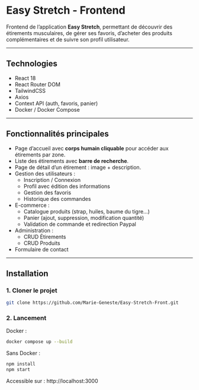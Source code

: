# Easy Stretch - Frontend

Frontend de l’application **Easy Stretch**, permettant de découvrir des étirements musculaires, de gérer ses favoris, d’acheter des produits complémentaires et de suivre son profil utilisateur.

---

## Technologies
- React 18
- React Router DOM
- TailwindCSS
- Axios
- Context API (auth, favoris, panier)
- Docker / Docker Compose

---

## Fonctionnalités principales
- Page d’accueil avec **corps humain cliquable** pour accéder aux étirements par zone.
- Liste des étirements avec **barre de recherche**.
- Page de détail d’un étirement : image + description.
- Gestion des utilisateurs :
  - Inscription / Connexion
  - Profil avec édition des informations
  - Gestion des favoris
  - Historique des commandes
- E-commerce :
  - Catalogue produits (strap, huiles, baume du tigre…)
  - Panier (ajout, suppression, modification quantité)
  - Validation de commande et redirection Paypal
- Administration :
  - CRUD Étirements
  - CRUD Produits
- Formulaire de contact

---

## Installation

### 1. Cloner le projet
```bash
git clone https://github.com/Marie-Geneste/Easy-Stretch-Front.git
```

### 2. Lancement

Docker : 
```bash
docker compose up --build
```

Sans Docker :
```bash
npm install
npm start
```

Accessible sur : http://localhost:3000